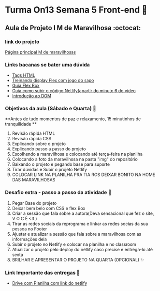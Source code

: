 
# Turma On13 Semana 5 Front-end 💜
## Aula de Projeto I M de Maravilhosa  :octocat:

### link do projeto 
[Página principal M de maravilhosas](https://projeto-final-teens2-raissa-barata.netlify.app/)


### Links bacanas se bater uma dúvida

* [Tags HTML](https://developer.mozilla.org/pt-BR/docs/Web/HTML/Element)
* [Treinando display Flex com jogo do sapo](https://flexboxfroggy.com/#pt-br)
* [Guia Flex Box](https://origamid.com/projetos/flexbox-guia-completo/)
* [Guia como subir o código Netlify(apartir do minuto 6 do vídeo](https://www.youtube.com/watch?v=wpbo183GXIA)
* [Introdução ao DOM ](https://developer.mozilla.org/pt-BR/docs/Web/API/Document_Object_Model/Introduction)

### Objetivos da aula (Sábado e Quarta)  :metal:
**Antes de tudo momentos de paz e relaxamento, 15 minutinhos de tranquilidade **
1. Revisão rápida HTML
2. Revisão rápida CSS
3. Explicando sobre o projeto 
4. Explicando passo a passo do projeto 
5. Escolhendo a maravilhosa e colocando até terça-feira na planilha
6. Colocando a foto da maravilhosa na pasta "img" do repositório
7. Baixando o projeto e pegando base para suporte
8. Tirar dúvidas e Subir o projeto Netlify 
9. COLOCAR LINK NA PLANILHA PRA TIA ROS DEIXAR BONITO NA HOME DAS MARAVILHOSAS

### Desafio extra - passo a passo da atividade  :rocket:

1. Pegar Base do projeto 
1. Deixar bem belo com CSS e flex Box 
3. Criar a sessão que fala sobre a autora(Deva sensacional que fez o site, V O C Ê <3 ) 
6. Tirar as redes sociais  da reprograma e linkar as redes socias da sua pessoa no Footer
8. Ajustar e atualizar a sessão que fala sobre a maravilhosa com as informações dela
9. Subir o projeto no Netlify e colocar na planilha e no classroom
10. Atualizar o projeto pelo deploy do netlify caso precise e entrega-lo até sexta 
11. BRILHAR E APRESENTAR O PROJETO NA QUARTA (OPCIONAL) :sparkles:

 
### Link Importante das entregas :rocket:
* [Drive com Planilha com link do netlify](https://docs.google.com/spreadsheets/d/1hvmCmsDFAgVQbOe3PCcOLMFbpSn0L1n6hRyMT-eZM8w/edit?usp=sharing)

